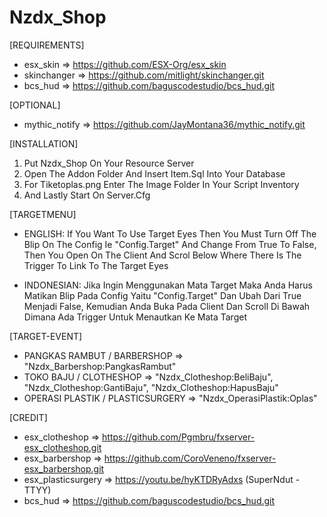 # Nzdx_Shop

[REQUIREMENTS]
- esx_skin          => https://github.com/ESX-Org/esx_skin
- skinchanger       => https://github.com/mitlight/skinchanger.git
- bcs_hud           => https://github.com/baguscodestudio/bcs_hud.git

[OPTIONAL]
- mythic_notify     => https://github.com/JayMontana36/mythic_notify.git

[INSTALLATION]

1) Put Nzdx_Shop On Your Resource Server
2) Open The Addon Folder And Insert Item.Sql Into Your Database
3) For Tiketoplas.png Enter The Image Folder In Your Script Inventory
4) And Lastly Start On Server.Cfg

[TARGETMENU] 
- ENGLISH: 
If You Want To Use Target Eyes Then You Must Turn Off The Blip On The Config Ie "Config.Target" And Change From True To False, Then You Open On The Client And Scrol Below Where There Is The Trigger To Link To The Target Eyes

- INDONESIAN: 
Jika Ingin Menggunakan Mata Target Maka Anda Harus Matikan Blip Pada Config Yaitu "Config.Target" Dan Ubah Dari True Menjadi False, Kemudian Anda Buka Pada Client Dan Scroll Di Bawah Dimana Ada Trigger Untuk Menautkan Ke Mata Target

[TARGET-EVENT]
- PANGKAS RAMBUT / BARBERSHOP        => "Nzdx_Barbershop:PangkasRambut"
- TOKO BAJU / CLOTHESHOP             => "Nzdx_Clotheshop:BeliBaju", "Nzdx_Clotheshop:GantiBaju", "Nzdx_Clotheshop:HapusBaju"
- OPERASI PLASTIK / PLASTICSURGERY   => "Nzdx_OperasiPlastik:Oplas"

[CREDIT]
- esx_clotheshop        => https://github.com/Pgmbru/fxserver-esx_clotheshop.git
- esx_barbershop        => https://github.com/CoroVeneno/fxserver-esx_barbershop.git
- esx_plasticsurgery    => https://youtu.be/hyKTDRyAdxs (SuperNdut - TTYY)
- bcs_hud               => https://github.com/baguscodestudio/bcs_hud.git
